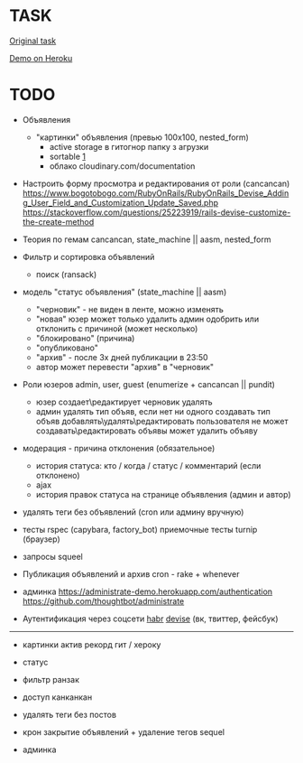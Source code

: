 # TASK

[Original task](https://docs.google.com/document/d/1390ZczB-uCVaH0bsxH0qKALk1YQAeK9yta7LalW1hvo/edit#heading=h.800vgi95v9ga)

[Demo on Heroku](https://blooming-journey-21325.herokuapp.com/)

# TODO

* Объявления
	- "картинки" объявления (превью 100х100, nested_form)
		- active storage
			в гитогнор папку з агрузки
		- sortable [1](https://github.com/carrierwaveuploader/carrierwave/wiki/How-to%3A-Add%2C-remove-and-reorder-images-using-multiple-file-upload)
		- облако cloudinary.com/documentation

* Настроить форму просмотра и редактирования от роли (cancancan)
	https://www.bogotobogo.com/RubyOnRails/RubyOnRails_Devise_Adding_User_Field_and_Customization_Update_Saved.php
	https://stackoverflow.com/questions/25223919/rails-devise-customize-the-create-method

* Теория по гемам cancancan, state_machine || aasm, nested_form

* Фильтр и сортировка объявлений
	- поиск (ransack)

* модель "статус объявления" (state_machine || aasm)
	- "черновик" - не виден в ленте, можно изменять
	- "новая" 
		юзер может только удалить
		админ одобрить или отклонить с причиной (может несколько)
	- "блокировано" (причина)
	- "опубликовано"
	- "архив" - после 3х дней публикации в 23:50
	- автор может перевести "архив" в "черновик"

* Роли юзеров admin, user, guest (enumerize + cancancan || pundit)
	- юзер 
		создает\редактирует черновик
		удалять
	- админ
		удалять тип объяв, если нет ни одного
		создавать тип объяв
		добавлять\удалять\редактировать пользователя
		не может создавать\редактировать объявы
		может удалить объяву

* модерация - причина отклонения (обязательное)
	- история статуса: кто / когда / статус / комментарий (если отклонено)
	- ajax
	- история правок статуса на странице объявления (админ и автор)

* удалять теги без объявлений (cron или админу вручную)

* тесты rspec (capybara, factory_bot)
	приемочные тесты turnip (браузер) 

* запросы squeel 
* Публикация объявлений и архив cron - rake + whenever
* админка https://administrate-demo.herokuapp.com/authentication https://github.com/thoughtbot/administrate

* Аутентификация через соцсети [habr](https://habr.com/ru/post/142128/) [devise](https://github.com/heartcombo/devise/wiki/OmniAuth:-Overview) (вк, твиттер, фейсбук)

-------
- картинки
	актив рекорд
	гит / хероку

- статус
- фильтр ранзак
- доступ канканкан
- удалять теги без постов
- крон закрытие объявлений + удаление тегов sequel 
- админка
